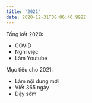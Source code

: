 ```yaml
---
title: "2021"
date: 2020-12-31T08:06:40.992Z
---
```


Tổng kết 2020:

- COVID
- Nghỉ việc
- Làm Youtube

Mục tiêu cho 2021:

- Làm nội dung mới
- Viết 365 ngày
- Dậy sớm
